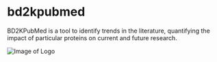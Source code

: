# bd2kpubmed
BD2KPubMed is a tool to identify trends in the literature, quantifying the impact of particular proteins on current and future research.

![Image of Logo](https://github.com/UCLA-BD2K/bd2kpubmed/bd2kpubmed_logo_300_inv.png)

